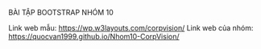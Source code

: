 BÀI TẬP BOOTSTRAP NHÓM 10

Link web mẫu: https://wp.w3layouts.com/corpvision/
Link web của nhóm: https://quocvan1999.github.io/Nhom10-CorpVision/
